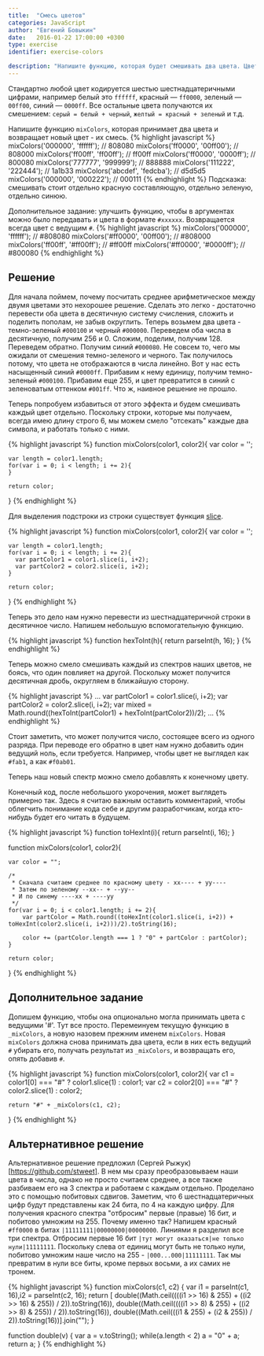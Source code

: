 ```yaml
---
title:  "Смесь цветов"
categories: JavaScript
author: "Евгений Бовыкин"
date:   2016-01-22 17:00:00 +0300
type: exercise
identifier: exercise-colors

description: "Напишите функцию, которая будет смешивать два цвета. Цвет представляется строкой длины строго шесть символов в шестнадцатеричном формате. Под смешать понимается найти цвет, расположенный между двумя другими."
---
```


Стандартно любой цвет кодируется шестью шестнадцатеричными цифрами, например белый это `ffffff`, красный — `ff0000`, зеленый — `00ff00`, синий — `0000ff`. Все остальные цвета получаются их смешением: `серый = белый + черный`, `желтый = красный + зеленый` и т.д.

Напишите функцию `mixColors`, которая принимает два цвета и возвращает новый цвет - их смесь.
{% highlight javascript %}
mixColors('000000', 'ffffff');   // 808080
mixColors('ff0000', '00ff00');   // 808000
mixColors('ff00ff', 'ff00ff');   // ff00ff
mixColors('ff0000', '0000ff');   // 800080
mixColors('777777', '999999');   // 888888
mixColors('111222', '222444');   // 1a1b33
mixColors('abcdef', 'fedcba');   // d5d5d5
mixColors('000000', '000222');   // 000111
{% endhighlight %}
Подсказка: смешивать стоит отдельно красную составляющую, отдельно зеленую, отдельно синюю.

Дополнительное задание: улучшить функцию, чтобы в аргументах можно было передавать и цвета в формате `#xxxxxx`. Возвращается всегда цвет с ведущим `#`.
{% highlight javascript %}
mixColors('000000', 'ffffff');   // #808080
mixColors('#ff0000', '00ff00');  // #808000
mixColors('ff00ff', '#ff00ff');  // #ff00ff
mixColors('#ff0000', '#0000ff'); // #800080
{% endhighlight %}

## Решение

Для начала поймем, почему посчитать среднее арифметическое между двумя цветами это нехорошее решение. Сделать это легко - достаточно перевести оба цвета в десятичную систему счисления, сложить и поделить пополам, не забыв округлить. Теперь возьмем два цвета - темно-зеленый `#000100` и черный `#000000`. Переведем оба числа в десятичную, получим 256 и 0. Сложим, поделим, получим 128. Переведем обратно. Получим синий `#000080`. Не совсем то, чего мы ожидали от смешения темно-зеленого и черного. Так получилось потому, что цвета не отображаются в числа линейно. Вот у нас есть насыщенный синий `#0000ff`. Прибавим к нему единицу, получим темно-зеленый `#000100`. Прибавим еще 255, и цвет превратится в синий с зеленоватым оттенком `#001ff`. Что ж, наивное решение не прошло.

Теперь попробуем избавиться от этого эффекта и будем смешивать каждый цвет отдельно. Поскольку строки, которые мы получаем, всегда имею длину строго 6, мы можем смело "отсекать" каждые два символа, и работать только с ними.

{% highlight javascript %}
function mixColors(color1, color2){
    var color = '';

    var length = color1.length;
    for(var i = 0; i < length; i += 2){
    }

    return color;
}
{% endhighlight %}

Для выделения подстроки из строки существует функция [slice](https://developer.mozilla.org/ru/docs/Web/JavaScript/Reference/Global_Objects/String/slice).

{% highlight javascript %}
function mixColors(color1, color2){
    var color = '';

    var length = color1.length;
    for(var i = 0; i < length; i += 2){
      var partColor1 = color1.slice(i, i+2);
      var partColor2 = color2.slice(i, i+2);
    }

    return color;
}
{% endhighlight %}

Теперь это дело нам нужно перевести из шестнадцатеричной строки в десятичное число. Напишем небольшую вспомогательную функцию.

{% highlight javascript %}
function hexToInt(h){
  return parseInt(h, 16);
}
{% endhighlight %}

Теперь можно смело смешивать каждый из спектров наших цветов, не боясь, что один повлияет на другой. Поскольку может получится десятичная дробь, округляем в ближайшую сторону.

{% highlight javascript %}
...
    var partColor1 = color1.slice(i, i+2);
    var partColor2 = color2.slice(i, i+2);
    var mixed = Math.round((hexToInt(partColor1) + hexToInt(partColor2))/2);
...
{% endhighlight %}

Стоит заметить, что может получится число, состоящее всего из одного разряда. При переводе его обратно в цвет нам нужно добавить один ведущий ноль, если требуется. Например, чтобы цвет не выглядел как `#fab1`, а как `#f0ab01`.

Теперь наш новый спектр можно смело добавлять к конечному цвету.

Конечный код, после небольшого укорочения, может выглядеть примерно так. Здесь я считаю важным оставить комментарий, чтобы облегчить понимание кода себе и другим разработчикам, когда кто-нибудь будет его читать в будущем.

{% highlight javascript %}
function toHexInt(i){
    return parseInt(i, 16);
}

function mixColors(color1, color2){

    var color = "";

    /*
     * Сначала считаем среднее по красному цвету - xx---- + yy----
     * Затем по зеленому --xx-- + --yy--
     * И по синему ----xx + ----yy
     */
    for(var i = 0; i < color1.length; i += 2){
        var partColor = Math.round((toHexInt(color1.slice(i, i+2)) + toHexInt(color2.slice(i, i+2)))/2).toString(16);

        color += (partColor.length === 1 ? "0" + partColor : partColor);
    }

    return color;
}
{% endhighlight %}

## Дополнительное задание
Допишем функцию, чтобы она опционально могла принимать цвета с ведущими '#'. Тут все просто. Перемеинуем текущую функцию в `_mixColors`, а новую назовем прежним именем `mixColors`. Новая `mixColors` должна снова принимать два цвета, если в них есть ведущий `#` убирать его, получать результат из `_mixColors`, и возвращать его, опять добавив `#`.

{% highlight javascript %}
function mixColors(color1, color2){
    var c1 = color1[0] === "#" ? color1.slice(1) : color1;
    var c2 = color2[0] === "#" ? color2.slice(1) : color2;

    return "#" + _mixColors(c1, c2);
}
{% endhighlight %}

## Альтернативное решение

Альтернативное решение предложил (Сергей Рыжук)[https://github.com/stweet]. В нем мы сразу преобразовываем наши цвета в числа, однако не просто считаем среднее, а все также разбиваем его на 3 спектра и работаем с каждым отдельно. Проделано это с помощью побитовых сдвигов. Заметим, что 6 шестнадцатеричных цифр будут представлены как 24 бита, по 4 на каждую цифру. Для получения красного спектра "отбросим" первые (правые) 16 бит, и побитово умножим на 255. Почему именно так? Напишем красный `#ff0000` в битах `|11111111|00000000|00000000`. Линиями я разделил все три спектра. Отбросим первые 16 бит `|тут могут оказаться|не только нули|11111111`. Поскольку слева от единиц могут быть не только нули, побитово умножим наше число на 255 - `|000...000|11111111`. Так мы превратим в нули все биты, кроме первых восьми, а их самих не тронем.

{% highlight javascript %}
function mixColors(c1, c2) {
    var i1 = parseInt(c1, 16),i2 = parseInt(c2, 16);
    return [
        double((Math.ceil((((i1 >> 16) & 255) + ((i2 >> 16) & 255)) / 2)).toString(16)),
        double((Math.ceil((((i1 >> 8) & 255) + ((i2 >> 8) & 255)) / 2)).toString(16)),
        double((Math.ceil(((i1 & 255) + (i2 & 255)) / 2)).toString(16))].join("");
}
            
function double(v) {
    var a = v.toString();
    while(a.length < 2)
        a = "0" + a;
    return a;
}
{% endhighlight %}
